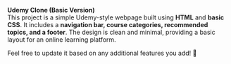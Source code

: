 
**Udemy Clone (Basic Version)**  
This project is a simple Udemy-style webpage built using **HTML** and **basic CSS**. It includes a **navigation bar, course categories, recommended topics, and a footer**. The design is clean and minimal, providing a basic layout for an online learning platform.  

Feel free to update it based on any additional features you add! 🚀
